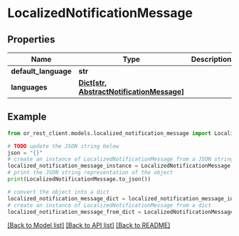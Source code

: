 # LocalizedNotificationMessage


## Properties

Name | Type | Description | Notes
------------ | ------------- | ------------- | -------------
**default_language** | **str** |  | [optional] 
**languages** | [**Dict[str, AbstractNotificationMessage]**](AbstractNotificationMessage.md) |  | [optional] 

## Example

```python
from or_rest_client.models.localized_notification_message import LocalizedNotificationMessage

# TODO update the JSON string below
json = "{}"
# create an instance of LocalizedNotificationMessage from a JSON string
localized_notification_message_instance = LocalizedNotificationMessage.from_json(json)
# print the JSON string representation of the object
print(LocalizedNotificationMessage.to_json())

# convert the object into a dict
localized_notification_message_dict = localized_notification_message_instance.to_dict()
# create an instance of LocalizedNotificationMessage from a dict
localized_notification_message_from_dict = LocalizedNotificationMessage.from_dict(localized_notification_message_dict)
```
[[Back to Model list]](../README.md#documentation-for-models) [[Back to API list]](../README.md#documentation-for-api-endpoints) [[Back to README]](../README.md)


